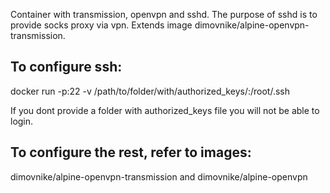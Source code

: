 Container with transmission, openvpn and sshd. The purpose of sshd is to provide socks proxy via vpn. Extends image dimovnike/alpine-openvpn-transmission.

## To configure ssh:

docker run -p<port>:22 -v /path/to/folder/with/authorized\_keys/:/root/.ssh 

If you dont provide a folder with authorized\_keys file you will not be able to login.

## To configure the rest, refer to images:

dimovnike/alpine-openvpn-transmission and dimovnike/alpine-openvpn
